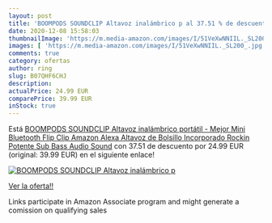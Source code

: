 ```yaml
---
layout: post
title: 'BOOMPODS SOUNDCLIP Altavoz inalámbrico p al 37.51 % de descuento'
date: 2020-12-08 15:58:03
thumbnailImage: 'https://m.media-amazon.com/images/I/51VeXwNNIIL._SL200_.jpg'
images: [ 'https://m.media-amazon.com/images/I/51VeXwNNIIL._SL200_.jpg' ]
comments: true
category: ofertas
author: ring
slug: B07QHF6CHJ
description:
actualPrice: 24.99 EUR
comparePrice: 39.99 EUR
inStock: true
---
```


Está [BOOMPODS SOUNDCLIP Altavoz inalámbrico portátil - Mejor Mini Bluetooth Flip Clip Amazon Alexa Altavoz de Bolsillo Incorporado Rockin Potente Sub Bass Audio Sound](https://www.amazon.es/dp/B07QHF6CHJ/?tag=tolees-21) con 37.51 de descuento por 24.99 EUR (original: 39.99 EUR) en el siguiente enlace!

[![BOOMPODS SOUNDCLIP Altavoz inalámbrico p](https://m.media-amazon.com/images/I/51VeXwNNIIL._SL200_.jpg)](https://www.amazon.es/dp/B07QHF6CHJ/?tag=tolees-21)

[Ver la oferta!!](https://www.amazon.es/dp/B07QHF6CHJ/?tag=tolees-21)

Links participate in Amazon Associate program and might generate a comission on qualifying sales


